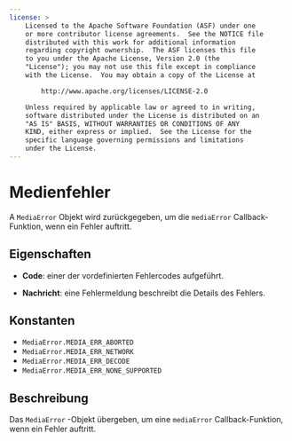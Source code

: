 ```yaml
---
license: >
    Licensed to the Apache Software Foundation (ASF) under one
    or more contributor license agreements.  See the NOTICE file
    distributed with this work for additional information
    regarding copyright ownership.  The ASF licenses this file
    to you under the Apache License, Version 2.0 (the
    "License"); you may not use this file except in compliance
    with the License.  You may obtain a copy of the License at

        http://www.apache.org/licenses/LICENSE-2.0

    Unless required by applicable law or agreed to in writing,
    software distributed under the License is distributed on an
    "AS IS" BASIS, WITHOUT WARRANTIES OR CONDITIONS OF ANY
    KIND, either express or implied.  See the License for the
    specific language governing permissions and limitations
    under the License.
---
```


# Medienfehler

A `MediaError` Objekt wird zurückgegeben, um die `mediaError` Callback-Funktion, wenn ein Fehler auftritt.

## Eigenschaften

*   **Code**: einer der vordefinierten Fehlercodes aufgeführt.

*   **Nachricht**: eine Fehlermeldung beschreibt die Details des Fehlers.

## Konstanten

*   `MediaError.MEDIA_ERR_ABORTED`
*   `MediaError.MEDIA_ERR_NETWORK`
*   `MediaError.MEDIA_ERR_DECODE`
*   `MediaError.MEDIA_ERR_NONE_SUPPORTED`

## Beschreibung

Das `MediaError` -Objekt übergeben, um eine `mediaError` Callback-Funktion, wenn ein Fehler auftritt.